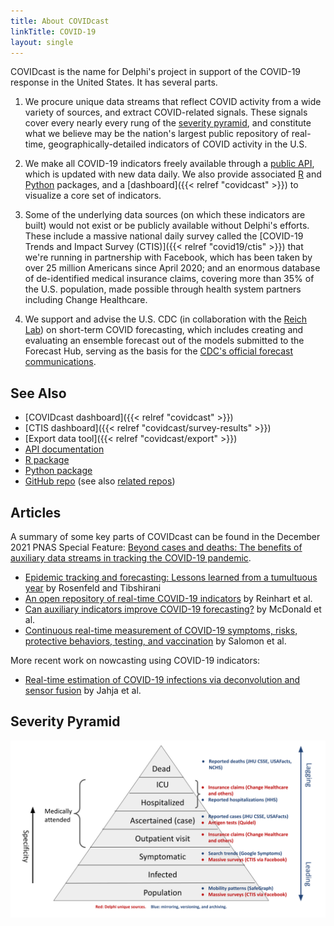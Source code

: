 ```yaml
---
title: About COVIDcast
linkTitle: COVID-19
layout: single
---
```


COVIDcast is the name for Delphi's project in support of the COVID-19 response
in the United States. It has several parts. 

1. We procure unique data streams that reflect COVID activity from a wide
  variety of sources, and extract COVID-related signals. These signals cover
  every nearly every rung of the [severity pyramid](#severity-pyramid), and
  constitute what we believe may be the nation's largest public repository of
  real-time, geographically-detailed indicators of COVID activity in the U.S.

2. We make all COVID-19 indicators freely available through a
  [public API](https://cmu-delphi.github.io/delphi-epidata/api/covidcast.html),
  which is updated with new data daily. We also provide associated
  [R](https://cmu-delphi.github.io/covidcast/covidcastR/) and
  [Python](https://cmu-delphi.github.io/covidcast/covidcast-py/html/) packages, 
  and a [dashboard]({{< relref "covidcast" >}}) to visualize a core set of
  indicators. 

3. Some of the underlying data sources (on which these indicators are built) 
  would not exist or be publicly available without Delphi's efforts. These
  include a massive national daily survey called the [COVID-19 Trends and
  Impact Survey (CTIS)]({{< relref "covid19/ctis" >}}) that we're running in
  partnership with Facebook, which has been taken by over 25 million Americans
  since April 2020; and an enormous database of de-identified medical insurance
  claims, covering more than 35% of the U.S. population, made possible through
  health system partners including Change Healthcare. 

4. We support and advise the U.S. CDC (in collaboration with the
  [Reich Lab](https://reichlab.io/)) on short-term COVID forecasting, which 
  includes creating and evaluating an ensemble forecast out of the models
  submitted to the Forecast Hub, serving as the basis for the [CDC's official
  forecast communications](https://www.cdc.gov/coronavirus/2019-ncov/covid-data/forecasting-us.html). 

## See Also

- [COVIDcast dashboard]({{< relref "covidcast" >}})
- [CTIS dashboard]({{< relref "covidcast/survey-results" >}})
- [Export data tool]({{< relref "covidcast/export" >}})
- [API documentation](https://cmu-delphi.github.io/delphi-epidata/api/covidcast.html)
- [R package](https://cmu-delphi.github.io/covidcast/covidcastR/)
- [Python package](https://cmu-delphi.github.io/covidcast/covidcast-py/html/)
- [GitHub repo](https://www.github.com/cmu-delphi/covidcast/) (see also
  [related repos](https://github.com/cmu-delphi/covidcast/#related-repos))
  
## Articles

A summary of some key parts of COVIDcast can be found in the December 2021 PNAS
Special Feature: [Beyond cases and deaths: The benefits of auxiliary data
streams in tracking the COVID-19 pandemic](https://www.pnas.org/cc/beyond-cases-and-deaths).

- [Epidemic tracking and forecasting: Lessons learned from a tumultuous
  year](https://www.pnas.org/content/118/51/e2111456118?cct=2522)
  by Rosenfeld and Tibshirani
- [An open repository of real-time COVID-19
  indicators](https://www.pnas.org/content/118/51/e2111452118?cct=2522)
  by Reinhart et al.
- [Can auxiliary indicators improve COVID-19
  forecasting?](https://www.pnas.org/content/118/51/e2111453118?cct=2522)
  by McDonald et al.
- [Continuous real-time measurement of COVID-19 symptoms, risks, protective
  behaviors, testing, and vaccination](https://www.pnas.org/content/118/51/e2111454118?cct=2522)
  by Salomon et al.

More recent work on nowcasting using COVID-19 indicators:

- [Real-time estimation of COVID-19 infections via deconvolution and sensor
  fusion](https://arxiv.org/abs/2112.06697)
  by Jahja et al. 

## Severity Pyramid

![](images/severity-pyramid.svg)
